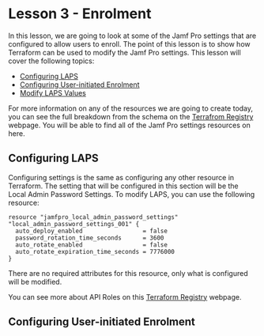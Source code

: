 # Lesson 3 - Enrolment

In this lesson, we are going to look at some of the Jamf Pro settings that are configured to allow users to enroll. The point of this lesson is to show how Terraform can be used to modify the Jamf Pro settings. This lesson will cover the following topics:

- [Configuring LAPS]()
- [Configuring User-initiated Enrolment]()
- [Modify LAPS Values]()

For more information on any of the resources we are going to create today, you can see the full breakdown from the schema on the [Terrafrom Registry](https://registry.terraform.io/providers/deploymenttheory/jamfpro/latest/docs/resources) webpage. You will be able to find all of the Jamf Pro settings resources on here.

## Configuring LAPS

Configuring settings is the same as configuring any other resource in Terraform. The setting that will be configured in this section will be the Local Admin Password Settings. To modify LAPS, you can use the following resource:

```
resource "jamfpro_local_admin_password_settings" "local_admin_password_settings_001" {
  auto_deploy_enabled                 = false
  password_rotation_time_seconds      = 3600
  auto_rotate_enabled                 = false
  auto_rotate_expiration_time_seconds = 7776000
}
```

There are no required attributes for this resource, only what is configured will be modified.

You can see more about API Roles on this [Terraform Registry](https://registry.terraform.io/providers/deploymenttheory/jamfpro/latest/docs/resources/local_admin_password_settings) webpage.

## Configuring User-initiated Enrolment
